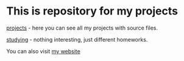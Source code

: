 # This is repository for my projects

[projects](https://github.com/hloe/hloe.github.io/tree/master/projects/) - here you can see all my projects with source files.

[studying](https://github.com/hloe/hloe.github.io/tree/master/studying/) - nothing interesting, just different homeworks.

You can also visit [my website](http://finecoding.net/)
